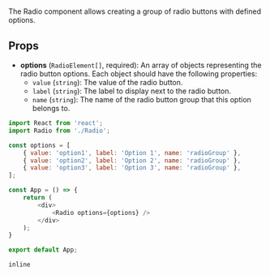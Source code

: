 # <Radio>

The Radio component allows creating a group of radio buttons with defined options.

## Props

- **options** (`RadioElement[]`, required): An array of objects representing the radio button options. Each object should have the following properties:
  - `value` (`string`): The value of the radio button.
  - `label` (`string`): The label to display next to the radio button.
  - `name` (`string`): The name of the radio button group that this option belongs to.


```javascript
import React from 'react';
import Radio from './Radio';

const options = [
    { value: 'option1', label: 'Option 1', name: 'radioGroup' },
    { value: 'option2', label: 'Option 2', name: 'radioGroup' },
    { value: 'option3', label: 'Option 3', name: 'radioGroup' },
];

const App = () => {
    return (
        <div>
            <Radio options={options} />
        </div>
    );
}

export default App;

```

```inline```
